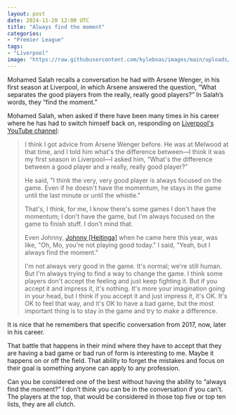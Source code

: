 ```yaml
---
layout: post
date: 2024-11-20 12:00 UTC
title: "Always find the moment"
categories:
- "Premier League"
tags:
- "Liverpool"
image: "https://raw.githubusercontent.com/kyleboas/images/main/uploads/2024/11/17/Image-17Nov2024_20:46:11.png"
---
```


Mohamed Salah recalls a conversation he had with Arsene Wenger, in his first season at Liverpool, in which Arsene answered the question, “What separates the good players from the really, really good players?” In Salah’s words, they “find the moment.”

<!---more--->

Mohamed Salah, when asked if there have been many times in his career where he has had to switch himself back on, responding on [Liverpool's YouTube channel](https://youtu.be/Go7PU6Yz2p8?si=07jDQMkjl-OIkP7g):

> I think I got advice from Arsene Wenger before. He was at Melwood at that time, and I told him what's the difference between—I think it was my first season in Liverpool—I asked him, “What's the difference between a good player and a really, really good player?”
> 
> He said, "I think the very, very good player is always focused on the game. Even if he doesn't have the momentum, he stays in the game until the last minute or until the whistle."
> 
> That's, I think, for me, I know there's some games I don't have the momentum; I don't have the game, but I'm always focused on the game to finish stuff. I don't mind that.
> 
> Even Johnny, [Johnny [Heitinga]](https://en.m.wikipedia.org/wiki/John_Heitinga) when he came here this year, was like, "Oh, Mo, you're not playing good today." I said, "Yeah, but I always find the moment."
> 
> I'm not always very good in the game. It's normal; we're still human. But I'm always trying to find a way to change the game. I think some players don't accept the feeling and just keep fighting it. But if you accept it and impress it, it's nothing. It's more your imagination going in your head, but I think if you accept it and just impress it, it's OK. It's OK to feel that way, and it's OK to have a bad game, but the most important thing is to stay in the game and try to make a difference.

It is nice that he remembers that specific conversation from 2017, now, later in his career. 

That battle that happens in their mind where they have to accept that they are having a bad game or bad run of form is interesting to me. Maybe it happens on or off the field. That ability to forget the mistakes and focus on their goal is something anyone can apply to any profession. 

Can you be considered one of the best without having the ability to “always find the moment?” I don’t think you can be in the conversation if you can’t. The players at the top, that would be considered in those top five or top ten lists, they are all clutch.
